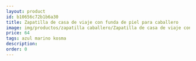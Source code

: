 ```yaml
---
layout: product
id: b10656c72b1b6a30
title: Zapatilla de casa de viaje con funda de piel para caballero
image: img/productos/zapatilla caballero/Zapatilla de casa de viaje con funda de piel para caballero=64=azul marino kosma.webp
price: 64
tags: azul marino kosma
description: 
order: 0
---
```

